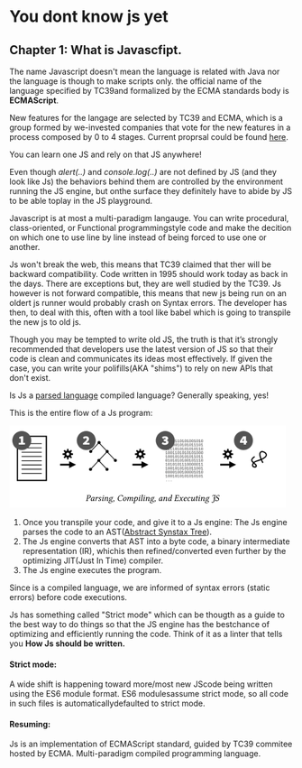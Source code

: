 # You dont know js yet

## Chapter 1: What is Javascfipt.
The name Javascript doesn't mean the language is related with Java nor the language is though  to make scripts only.
the official name of the language specified by TC39and formalized by the ECMA standards body is **ECMAScript**.

New features for the langage are selected by TC39 and ECMA, which is a group formed by we-invested companies that vote for the new features in a process composed by 0 to 4 stages. Current proprsal could be found [here](https://github.com/tc39/proposals).

You can learn one JS and rely on that JS anywhere!

Even though _alert(..)_ and _console.log(..)_ are not defined by JS (and they look like Js) the behaviors behind them are controlled by the environment running the JS engine, but onthe surface they definitely have to abide by JS to be able toplay in the JS playground.

Javascript is at most a multi-paradigm langauge. You can write procedural, class-oriented, or Functional programmingstyle code and make the decition on which one to use line by line instead of being forced to use one or another.

Js won't break the web, this means that TC39 claimed that ther will be backward compatibility. Code written in 1995 should work today as back in the days. There are exceptions but, they are well studied by the TC39.
Js however is not forward compatible, this means that new js being run on an oldert js runner would probably crash on Syntax errors. The developer has then, to deal with this, often with a tool like babel which is going to transpile the new js to old js.

Though you may be tempted to write old JS, the truth is that it’s strongly recommended that developers use the latest version of JS so that their code is clean and communicates its ideas most effectively.
If given the case, you can write your polifills(AKA "shims") to rely on new APIs that don't exist.

Is Js a [parsed language](https://www.techopedia.com/definition/3853/parse) compiled language? Generally speaking, yes!

This is the entire flow of a Js program:

![Flow of a Js program](imgs/flow_of_a_js_program.png)

1. Once you transpile your code, and give it to a Js engine: The Js engine parses the code to an AST([Abstract Synstax Tree](https://en.wikipedia.org/wiki/Abstract_syntax_tree)).
2. The Js engine converts that AST into a byte code, a binary intermediate representation (IR), whichis then refined/converted even further by the optimizing JIT(Just In Time) compiler.
3. The Js engine executes the program.

Since is a compiled language, we are informed of syntax errors (static errors) before code executions.

Js has something called "Strict mode" which can be thougth as a guide to the best way to do things so that the JS engine has the bestchance of optimizing and efficiently running the code. Think of it as a linter that tells you **How Js should be written.**

#### Strict mode:
A wide shift is happening toward more/most new JScode being written using the ES6 module format. ES6 modulesassume strict mode, so all code in such files is automaticallydefaulted to strict mode.

#### Resuming:
Js is an implementation of ECMAScript standard, guided by TC39 commitee hosted by ECMA. Multi-paradigm compiled programming language.
